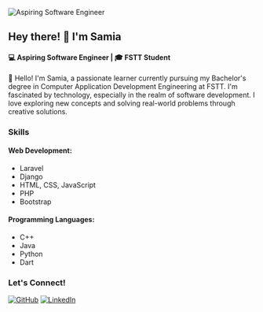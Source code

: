 ![Aspiring Software Engineer](https://i.pinimg.com/564x/b6/15/12/b6151282316ee9915197e843bcb1c072.jpg)

## Hey there! 👋 I'm Samia

#### 💻 Aspiring Software Engineer | 🎓 FSTT Student

🌟 Hello! I'm Samia, a passionate learner currently pursuing my Bachelor's degree in Computer Application Development Engineering at FSTT. I'm fascinated by technology, especially in the realm of software development. I love exploring new concepts and solving real-world problems through creative solutions.

### Skills

#### Web Development:
- Laravel
- Django
- HTML, CSS, JavaScript
- PHP
- Bootstrap

#### Programming Languages:
- C++
- Java
- Python
- Dart


### Let's Connect!
[![GitHub](https://img.shields.io/badge/-GitHub-181717?style=flat-square&logo=github&logoColor=white)](https://github.com/Samia1108) 
[![LinkedIn](https://img.shields.io/badge/-LinkedIn-0077B5?style=flat-square&logo=linkedin&logoColor=white)](https://www.linkedin.com/in/samiabayloul/)  
